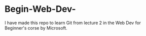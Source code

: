 # Begin-Web-Dev-
I have made this repo to learn Git from lecture 2 in the Web Dev for Beginner's corse by Microsoft.
